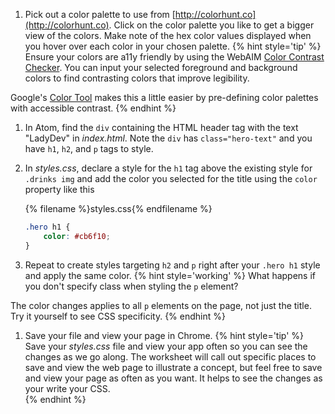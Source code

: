 1. Pick out a color palette to use from [http://colorhunt.co](http://colorhunt.co). Click on the color palette you like to get a bigger view of the colors. Make note of the hex color values displayed when you hover over each color in your chosen palette. 
    {% hint style='tip' %}
Ensure your colors are a11y friendly by using the WebAIM [Color Contrast Checker](https://webaim.org/resources/contrastchecker/). You can input your selected foreground and background colors to find contrasting colors that improve legibility.

Google's [Color Tool](https://material.io/color/) makes this a little easier by pre-defining color palettes with accessible contrast.
    {% endhint %}

1. In Atom, find the `div` containing the HTML header tag with the text "LadyDev" in _index.html_. Note the `div` has `class="hero-text"` and you have `h1`, `h2`, and `p` tags to style.

1. In _styles.css_, declare a style for the `h1` tag above the existing style for `.drinks img` and add the color you selected for the title using the `color` property like this
    
    {% filename %}styles.css{% endfilename %}
    ```css
    .hero h1 {
        color: #cb6f10;
    }
    ```

1. Repeat to create styles targeting `h2` and `p` right after your `.hero h1` style and apply the same color.
    {% hint style='working' %}
What happens if you don't specify class when styling the `p` element? 

The color changes applies to all `p` elements on the page, not just the title. Try it yourself to see CSS specificity.
    {% endhint %}

1. Save your file and view your page in Chrome.
    {% hint style='tip' %}
Save your _styles.css_ file and view your app often so you can see the changes as we go along. The worksheet will call out specific places to save and view the web page to illustrate a concept, but feel free to save and view your page as often as you want. It helps to see the changes as your write your CSS.   
    {% endhint %}

